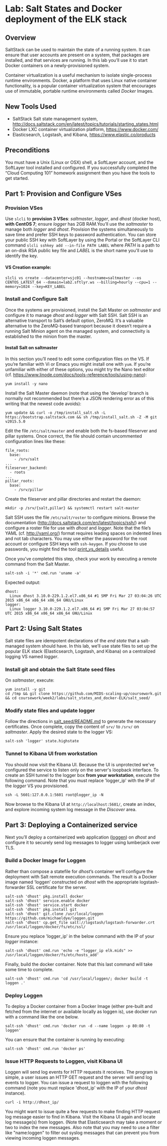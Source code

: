 # Lab: Salt States and Docker deployment of the ELK stack

## Overview

SaltStack can be used to maintain the state of a running system. It can ensure that user accounts are present on a system, that packages are installed, and that services are running. In this lab you’ll use it to start Docker containers on a newly-provisioned system.

Container virtualization is a useful mechanism to isolate single-process runtime environments. Docker, a platform that uses Linux native container functionality, is a popular container virtualization system that encourages use of immutable, portable runtime environments called _Docker_ Images.

## New Tools Used

- SaltStack Salt state management system, http://docs.saltstack.com/en/latest/topics/tutorials/starting_states.html
- Docker LXC container virtualization platform, https://www.docker.com/
- Elasticsearch, Logstash, and Kibana, https://www.elastic.co/products

## Preconditions
You must have a Unix (Linux or OSX) shell, a SoftLayer account, and the SoftLayer tool installed and configured. If you successfully completed the “Cloud Computing 101” homework assignment then you have the tools to get started.

## Part 1: Provision and Configure VSes

### Provision VSes
Use `slcli` to **provision 3 VSes**: _saltmaster_, _logger_, and _dhost_ (docker host), **with CentOS 7**; ensure _logger_ has 2GB RAM.You’ll use the _saltmaster_ to manage both _logger_ and _dhost_. Provision the systems simultaneously to save time and prefer SSH keys to password authentication. You can store your public SSH key with SoftLayer by using the Portal or the SoftLayer CLI command `slcli sshkey add --in-file PATH LABEL` where _PATH_ is a path to an on-disk RSA public key file and _LABEL_ is the short name you'll use to identify the key.

#### VS Creation example:
    slcli vs create --datacenter=sjc01 --hostname=saltmaster --os CENTOS_LATEST_64 --domain=lab2.sftlyr.ws --billing=hourly --cpu=1 --memory=1024 --key=KEY_LABEL

### Install and Configure Salt
Once the systems are provisioned, install the Salt Master on _saltmaster_ and configure it to manage _dhost_ and _logger_ with Salt SSH. Salt SSH is an alternative transport to Salt’s default option, ZeroMQ. It’s a valuable alternative to the ZeroMQ-based transport because it doesn’t require a running Salt Minion agent on the managed system, and connectivity is established to the minion from the master.

#### Install Salt on saltmaster
In this section you’ll need to edit some configuration files on the VS. If you’re familiar with Vi or Emacs you might install one with `yum`. If you’re unfamiliar with either of these options, you might try the Nano text editor (cf. https://www.linode.com/docs/tools-reference/tools/using-nano):

    yum install -y nano

Install the Salt Master daemon (note that using the ‘develop’ branch is normally not recommended but there’s a JSON rendering error as of this writing that the newest code avoids):

    yum update && curl -o /tmp/install_salt.sh -L https://bootstrap.saltstack.com && sh /tmp/install_salt.sh -Z -M git v2015.5.0

Edit the file `/etc/salt/master` and enable both the fs-based fileserver and pillar systems. Once correct, the file should contain uncommented configuration lines like these:

    file_roots:
      base:
        - /srv/salt
    ...
    fileserver_backend:
      - roots
    ...
    pillar_roots:
      base:
        - /srv/pillar

Create the fileserver and pillar directories and restart the daemon:

    mkdir -p /srv/{salt,pillar} && systemctl restart salt-master

Salt SSH uses the file `/etc/salt/roster` to configure minions. Browse the documentation (http://docs.saltstack.com/en/latest/topics/ssh/) and configure a roster file for use with _dhost_ and _logger_. Note that the file’s YAML (cf. http://yaml.org/) format requires leading spaces on indented lines and not tab characters. You may use either the password for the root account or configure SSH keys with `ssh-keygen`. If you choose to use passwords, you might find the tool [print_vs_details](https://github.com/MIDS-scaling-up/tools/softlayer/print_vs_details) useful.

Once you’ve completed this step, check your work by executing a remote command from the Salt Master.

    salt-ssh -i '*' cmd.run 'uname -a'

Expected output:

    dhost:
      Linux dhost 3.10.0-229.1.2.el7.x86_64 #1 SMP Fri Mar 27 03:04:26 UTC 2015 x86_64 x86_64 x86_64 GNU/Linux
    logger:
      Linux logger 3.10.0-229.1.2.el7.x86_64 #1 SMP Fri Mar 27 03:04:57 UTC 2015 x86_64 x86_64 x86_64 GNU/Linux

## Part 2: Using Salt States

Salt state files are idempotent declarations of the _end state_ that a salt-managed system should have. In this lab, we’ll use state files to set up the popular ELK stack (Elasticsearch, Logstash, and Kibana) on a centralized logging VS named _logger_.

### Install git and obtain the Salt State seed files

On _saltmaster_, execute:

    yum install -y git
    cd /tmp && git clone https://github.com/MIDS-scaling-up/coursework.git && cd coursework/week2/labs/salt_states_and_docker-ELK/salt_seed/

### Modify state files and update logger

Follow the directions in [salt_seed/README.md](salt_seed/README.md) to generate the necessary certificates. Once complete, copy the content of `srv/` to `/srv/` on _saltmaster_. Apply the desired state to the logger VS:

    salt-ssh 'logger' state.highstate

### Tunnel to Kibana UI from workstation

You should now visit the Kibana UI. Because the UI is unprotected we've configured the service to listen only on the server's loopback interface. To create an SSH tunnel to the logger box **from your workstation**, execute the following command. Note that you must replace 'logger_ip' with the IP of the _logger_ VS you provisioned.

    ssh -L 5601:127.0.0.1:5601 root@logger_ip -N

Now browse to the Kibana UI at `http://localhost:5601/`, create an index, and explore incoming system log message in the _Discover_ area.

## Part 3: Deploying a Containerized service

Next you’ll deploy a containerized web application ([loggen](week2_lab_salt_and_docker_elk/loggen/README.md)) on _dhost_ and configure it to securely send log messages to logger using lumberjack over TLS.

### Build a Docker Image for Loggen

Rather than compose a statefile for _dhost_’s container we’ll configure the deployment with Salt remote execution commands. The result is a Docker image named ‘loggen’ constructed on _dhost_ with the appropriate logstash-forwarder SSL certificate for the server.

    salt-ssh 'dhost' pkg.install docker
    salt-ssh 'dhost' service.enable docker
    salt-ssh 'dhost' service.start docker
    salt-ssh 'dhost' pkg.install git
    salt-ssh 'dhost' git.clone /usr/local/loggen https://github.com/michaeldye/loggen.git
    salt-ssh 'dhost' cp.get_file salt://logstash/logstash-forwarder.crt /usr/local/loggen/docker/fs/etc/ssl/

Ensure you replace 'logger_ip' in the below command with the IP of your _logger_ instance:

    salt-ssh 'dhost' cmd.run 'echo -e "logger_ip elk.mids" >> /usr/local/loggen/docker/fs/etc/hosts_add'

Finally, build the docker container. Note that this last command will take some time to complete.

    salt-ssh 'dhost' cmd.run 'cd /usr/local/loggen/; docker build -t loggen .'


### Deploy Loggen

 To deploy a Docker container from a Docker Image (either pre-built and fetched from the internet or available locally as loggen is), use docker run with a command like the one below.

    salt-ssh 'dhost' cmd.run 'docker run -d --name loggen -p 80:80 -t loggen'

You can ensure that the container is running by executing:

    salt-ssh 'dhost' cmd.run 'docker ps'

### Issue HTTP Requests to Loggen, visit Kibana UI

Loggen will send log events for HTTP requests it receives. The program is simple, a user issues an HTTP GET request and the server will send log events to logger. You can issue a request to loggen with the following command (note you must replace 'dhost_ip' with the IP of your _dhost_ instance).

    curl -i http://dhost_ip/

You might want to issue quite a few requests to make finding HTTP request log message easier to find in Kibana. Visit the Kibana UI again and locate log message(s) from loggen. (Note that Elasticsearch may take a moment or two to index the new messages. Also note that you may need to use a filter like "name:loggen" to filter out syslog messages that can prevent you from viewing incoming loggen messages.
